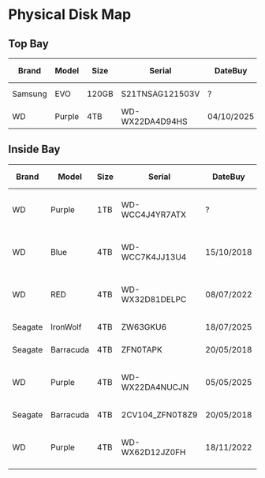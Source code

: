 <!-- Format table: Left click + format selection; Prettifier markdown table -->
# Physical Disk Map

## Top Bay
| Brand   | Model     | Size  | Serial          | DateBuy    | Disk id                                       | Controller  | APM | Spin Down | Comments    |
|---------|-----------|-------|-----------------|------------|-----------------------------------------------|-------------|-----|-----------|-------------|
| Samsung | EVO       | 120GB | S21TNSAG121503V | ?          | ata-Samsung_SSD_850_EVO_120GB_S21TNSAG121503V | MOBO (OR)   | -   | -         | Boot drive  |
| WD      | Purple    | 4TB   | WD-WX22DA4D94HS | 04/10/2025 | ata-WDC_WD43PURZ-74BWPY0_WD-WX22DA4D94HS      | MOBO (OR)   |     |           | -           |


## Inside Bay
| Brand   | Model     | Size | Serial          | DateBuy    | Disk id                                  | Controller | APM | Spin Down | Comments     |
|---------|-----------|------|-----------------|------------|------------------------------------------|------------|-----|-----------|--------------|
| WD      | Purple    | 1TB  | WD-WCC4J4YR7ATX | ?          | ata-WDC_WD10PURZ-85U8XY0_WD-WCC4J4YR7ATX | MOBO       |     |           | ZFS Users    |
| WD      | Blue      | 4TB  | WD-WCC7K4JJ13U4 | 15/10/2018 | ata-WDC_WD40EZRZ-22GXCB0_WD-WCC7K4JJ13U4 | MOBO       |     |           | Antigo Data3 |
| WD      | RED       | 4TB  | WD-WX32D81DELPC | 08/07/2022 | ata-WDC_WD40EFAX-68JH4N1_WD-WX32D81DELPC | MOBO       |     |           | Penultimo    |
| Seagate | IronWolf  | 4TB  | ZW63GKU6        | 18/07/2025 | ata-ST4000VN006-3CW104_ZW63GKV6          | MOBO       |     |           | RMA          |
| Seagate | Barracuda | 4TB  | ZFN0TAPK        | 20/05/2018 | ata-ST4000DM004-2CV104_ZFN0TAPK          | PCI 4x     |     |           | Antigo Data1 |
| WD      | Purple    | 4TB  | WD-WX22DA4NUCJN | 05/05/2025 | ata-WDC_WD43PURZ-74BWPY0_WD-WX22DA4NUCJN | PCI 4x     |     |           | -            |
| Seagate | Barracuda | 4TB  | 2CV104_ZFN0T8Z9 | 20/05/2018 | ata-ST4000DM004-2CV104_ZFN0T8Z9          | PCI 4x     |     |           | Old Parity1  |
| WD      | Purple    | 4TB  | WD-WX62D12JZ0FH | 18/11/2022 | ata-WDC_WD42PURZ-85B4YY0_WD-WX62D12JZ0FH | PCI 4x     |     |           | Lastbuy      |
